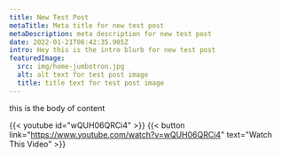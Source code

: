 ```yaml
---
title: New Test Post
metaTitle: Meta title for new test post
metaDescription: meta description for new test post
date: 2022-01-21T06:42:35.905Z
intro: Hey this is the intro blurb for new test post
featuredImage:
  src: img/home-jumbotron.jpg
  alt: alt text for test post image
  title: title text for test post image
---
```

this is the body of content

{{< youtube id="wQUH06QRCi4" >}}
{{< button link="https://www.youtube.com/watch?v=wQUH06QRCi4" text="Watch This Video" >}}
